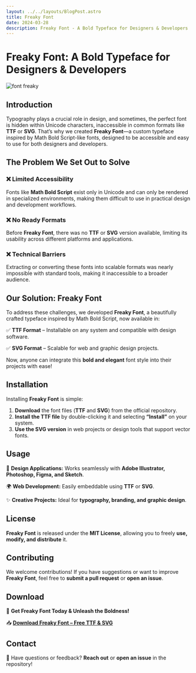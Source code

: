 ```yaml
---
layout: ../../layouts/BlogPost.astro
title: Freaky Font
date: 2024-03-28
description: Freaky Font - A Bold Typeface for Designers & Developers
---
```


# Freaky Font: A Bold Typeface for Designers & Developers
![font freaky](https://raw.githubusercontent.com/temaprint/fontfreaky/main/public/fontfreaky.png)
## Introduction

Typography plays a crucial role in design, and sometimes, the perfect font is hidden within Unicode characters, inaccessible in common formats like **TTF** or **SVG**. That’s why we created **Freaky Font**—a custom typeface inspired by Math Bold Script-like fonts, designed to be accessible and easy to use for both designers and developers.

## The Problem We Set Out to Solve

### ❌ Limited Accessibility
Fonts like **Math Bold Script** exist only in Unicode and can only be rendered in specialized environments, making them difficult to use in practical design and development workflows.

### ❌ No Ready Formats
Before **Freaky Font**, there was no **TTF** or **SVG** version available, limiting its usability across different platforms and applications.

### ❌ Technical Barriers
Extracting or converting these fonts into scalable formats was nearly impossible with standard tools, making it inaccessible to a broader audience.

## Our Solution: Freaky Font

To address these challenges, we developed **Freaky Font**, a beautifully crafted typeface inspired by Math Bold Script, now available in:

✅ **TTF Format** – Installable on any system and compatible with design software.

✅ **SVG Format** – Scalable for web and graphic design projects.

Now, anyone can integrate this **bold and elegant** font style into their projects with ease!

## Installation

Installing **Freaky Font** is simple:

1. **Download** the font files (**TTF** and **SVG**) from the official repository.
2. **Install the TTF file** by double-clicking it and selecting **“Install”** on your system.
3. **Use the SVG version** in web projects or design tools that support vector fonts.

## Usage

🎨 **Design Applications:** Works seamlessly with **Adobe Illustrator, Photoshop, Figma, and Sketch**.

🌍 **Web Development:** Easily embeddable using **TTF** or **SVG**.

✨ **Creative Projects:** Ideal for **typography, branding, and graphic design**.

## License

**Freaky Font** is released under the **MIT License**, allowing you to freely **use, modify, and distribute** it.

## Contributing

We welcome contributions! If you have suggestions or want to improve **Freaky Font**, feel free to **submit a pull request** or **open an issue**.

## Download

🚀 **Get Freaky Font Today & Unleash the Boldness!**

📥 **[Download Freaky Font – Free TTF & SVG](https://fontfreaky.com)**

## Contact

📩 Have questions or feedback? **Reach out** or **open an issue** in the repository!

